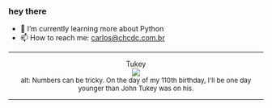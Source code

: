 ### hey there 

- :seedling: I’m currently learning more about Python
- :mailbox: How to reach me: carlos@chcdc.com.br


---


<!-- xkcd -->
<p align="center">Tukey</br><img src=https://imgs.xkcd.com/comics/tukey.png></br><font size =2>alt: Numbers can be tricky. On the day of my 110th birthday, I'll be one day younger than John Tukey was on his.</br></font></p></table></p> 


<!-- xkcd -->
---
